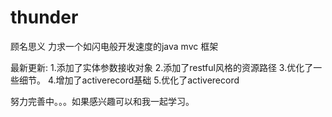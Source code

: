 # thunder

顾名思义 力求一个如闪电般开发速度的java mvc 框架


  最新更新: 1.添加了实体参数接收对象
           2.添加了restful风格的资源路径
           3.优化了一些细节。
           4.增加了activerecord基础
           5.优化了activerecord
  
努力完善中。。。如果感兴趣可以和我一起学习。
